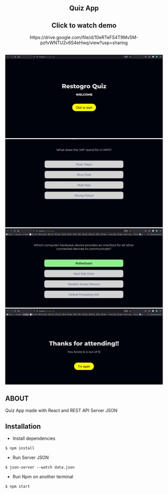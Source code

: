 <div align="center">
<h2>Quiz App</h2>

 <h2>Click to watch demo</h2>
 https://drive.google.com/file/d/10eRTeFS4T9Mv5M-pzfvWNTU2v6S4eHwq/view?usp=sharing
 <h2></h2>
<img src="1.jpg">
 <br>
 <img src="2.jpg">
 <br>
  <img src="3.jpg">
 <br>
  <img src="4.jpg">
</div>

## ABOUT
Quiz App made with React and REST API Server JSON



## Installation
- Install dependencies
```
$ npm install
```
- Run Server JSON
```
$ json-server --watch data.json
```
- Run Npm on another terminal
```
$ npm start
```
